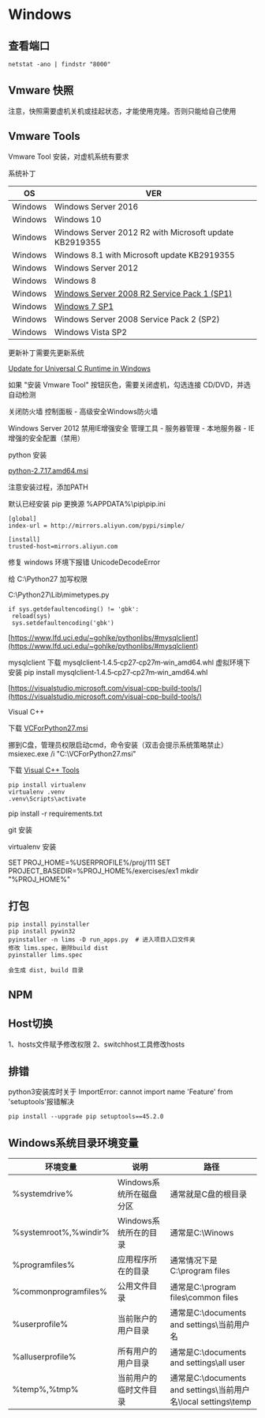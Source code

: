 # Windows

## 查看端口

```
netstat -ano | findstr "8000"
```


## Vmware 快照

注意，快照需要虚机关机或挂起状态，才能使用克隆。否则只能给自己使用

## Vmware Tools
Vmware Tool 安装，对虚机系统有要求

系统补丁

OS | VER
--- | ---
Windows | Windows Server 2016
Windows | Windows 10
Windows | Windows Server 2012 R2 with Microsoft update KB2919355
Windows | Windows 8.1 with Microsoft update KB2919355
Windows | Windows Server 2012
Windows | Windows 8
Windows | [Windows Server 2008 R2 Service Pack 1 (SP1)](https://www.microsoft.com/zh-CN/download/details.aspx?id=5842)
Windows | [Windows 7 SP1](https://www.microsoft.com/zh-CN/download/details.aspx?id=5842)
Windows | Windows Server 2008 Service Pack 2 (SP2)
Windows | Windows Vista SP2

更新补丁需要先更新系统

[Update for Universal C Runtime in Windows](https://support.microsoft.com/en-us/help/2999226/update-for-universal-c-runtime-in-windows)

如果 "安装 Vmware Tool" 按钮灰色，需要关闭虚机，勾选连接 CD/DVD，并选自动检测

关闭防火墙
控制面板 - 高级安全Windows防火墙

Windows Server 2012 禁用IE增强安全
管理工具 - 服务器管理 - 本地服务器 - IE增强的安全配置（禁用）

python 安装

[python-2.7.17.amd64.msi](https://www.python.org/ftp/python/2.7.17/python-2.7.17.amd64.msi)

注意安装过程，添加PATH



默认已经安装 pip
更换源
%APPDATA%\pip\pip.ini
```
[global]
index-url = http://mirrors.aliyun.com/pypi/simple/

[install]
trusted-host=mirrors.aliyun.com
```

修复 windows 环境下报错 UnicodeDecodeError

给 C:\Python27 加写权限

C:\Python27\Lib\mimetypes.py
```
if sys.getdefaultencoding() != 'gbk': 
 reload(sys) 
 sys.setdefaultencoding('gbk')
```


[https://www.lfd.uci.edu/~gohlke/pythonlibs/#mysqlclient](https://www.lfd.uci.edu/~gohlke/pythonlibs/#mysqlclient)

mysqlclient
下载 mysqlclient‑1.4.5‑cp27‑cp27m‑win_amd64.whl
虚拟环境下安装
pip install mysqlclient‑1.4.5‑cp27‑cp27m‑win_amd64.whl

[https://visualstudio.microsoft.com/visual-cpp-build-tools/](https://visualstudio.microsoft.com/visual-cpp-build-tools/)

Visual C++

下载 [VCForPython27.msi](https://aka.ms/vcpython27)

挪到C盘，管理员权限启动cmd，命令安装（双击会提示系统策略禁止）
msiexec.exe /i "C:\VCForPython27.msi"

下载 [Visual C++ Tools](https://aka.ms/vs/16/release/RemoteTools.amd64ret.chs.exe)


```
pip install virtualenv
virtualenv .venv
.venv\Scripts\activate
```

pip install -r requirements.txt

git 安装

virtualenv 安装


SET PROJ_HOME=%USERPROFILE%/proj/111
SET PROJECT_BASEDIR=%PROJ_HOME%/exercises/ex1
mkdir "%PROJ_HOME%"

## 打包

```
pip install pyinstaller
pip install pywin32
pyinstaller -n lims -D run_apps.py  # 进入项目入口文件夹
修改 lims.spec，删除build dist
pyinstaller lims.spec

会生成 dist, build 目录
```

## NPM

## Host切换
1、hosts文件赋予修改权限
2、switchhost工具修改hosts


## 排错

python3安装库时关于 ImportError: cannot import name 'Feature' from 'setuptools'报错解决

```
pip install --upgrade pip setuptools==45.2.0
```

## Windows系统目录环境变量

环境变量 | 说明 | 路径
--- | --- | ---
%systemdrive% | Windows系统所在磁盘分区 | 通常就是C盘的根目录
%systemroot%,%windir% | Windows系统所在的目录 | 通常是C:\Winows
%programfiles% | 应用程序所在的目录 | 通常情况下是C:\program files
%commonprogramfiles% | 公用文件目录 | 通常是C:\program files\common files
%userprofile% | 当前账户的用户目录 | 通常是C:\documents and settings\当前用户名
%alluserprofile% | 所有用户的用户目录 | 通常是C:\documents and settings\all user
%temp%,%tmp% | 当前用户的临时文件目录 | 通常是C:\documents and settings\当前用户名\local settings\temp
